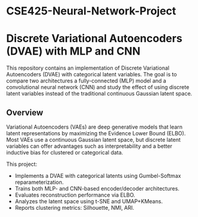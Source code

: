 # CSE425-Neural-Network-Project

# Discrete Variational Autoencoders (DVAE) with MLP and CNN

This repository contains an implementation of Discrete Variational Autoencoders (DVAE) with categorical latent variables. The goal is to compare two architectures  a fully-connected (MLP) model and a convolutional neural network (CNN) and study the effect of using discrete latent variables instead of the traditional continuous Gaussian latent space.

## Overview

Variational Autoencoders (VAEs) are deep generative models that learn latent representations by maximizing the Evidence Lower Bound (ELBO). Most VAEs use a continuous Gaussian latent space, but discrete latent variables can offer advantages such as interpretability and a better inductive bias for clustered or categorical data.  

This project:
- Implements a DVAE with categorical latents using Gumbel-Softmax reparameterization.
- Trains both MLP- and CNN-based encoder/decoder architectures.
- Evaluates reconstruction performance via ELBO.
- Analyzes the latent space using t-SNE and UMAP+KMeans.
- Reports clustering metrics: Silhouette, NMI, ARI.


